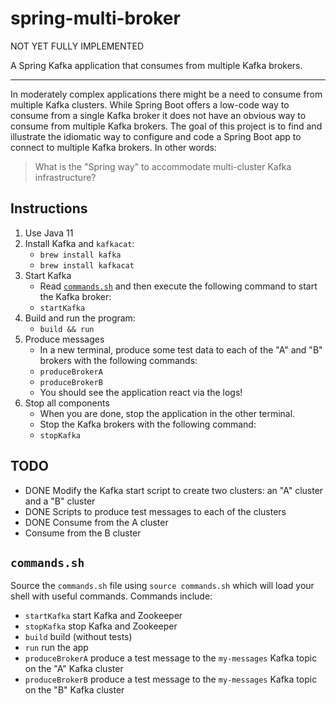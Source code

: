 # spring-multi-broker

NOT YET FULLY IMPLEMENTED

A Spring Kafka application that consumes from multiple Kafka brokers.

---

In moderately complex applications there might be a need to consume from multiple Kafka clusters. While Spring Boot offers
a low-code way to consume from a single Kafka broker it does not have an obvious way to consume from multiple Kafka brokers.
The goal of this project is to find and illustrate the idiomatic way to configure and code a Spring Boot app to connect
to multiple Kafka brokers. In other words:

> What is the "Spring way" to accommodate multi-cluster Kafka infrastructure?

## Instructions

1. Use Java 11
1. Install Kafka and `kafkacat`:
   * `brew install kafka`
   * `brew install kafkacat`
1. Start Kafka
   *  Read [`commands.sh`](#commandssh) and then execute the following command to start the Kafka broker:
   * `startKafka`
1. Build and run the program:
   * `build && run`
1. Produce messages
   * In a new terminal, produce some test data to each of the "A" and "B" brokers with the following commands:
   * `produceBrokerA`
   * `produceBrokerB`
   * You should see the application react via the logs!
1. Stop all components
   * When you are done, stop the application in the other terminal.
   * Stop the Kafka brokers with the following command:
   * `stopKafka`

## TODO

* DONE Modify the Kafka start script to create two clusters: an "A" cluster and a "B" cluster
* DONE Scripts to produce test messages to each of the clusters
* DONE Consume from the A cluster
* Consume from the B cluster

## `commands.sh`

Source the `commands.sh` file using `source commands.sh` which will load your shell with useful 
commands. Commands include:

  * `startKafka` start Kafka and Zookeeper
  * `stopKafka` stop Kafka and Zookeeper
  * `build` build (without tests)
  * `run` run the app
  * `produceBrokerA` produce a test message to the `my-messages` Kafka topic on the "A" Kafka cluster 
  * `produceBrokerB` produce a test message to the `my-messages` Kafka topic on the "B" Kafka cluster 
